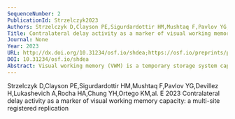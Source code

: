 ```yaml
---
SequenceNumber: 2
PublicationId: Strzelczyk2023
Authors: Strzelczyk D,Clayson PE,Sigurdardottir HM,Mushtaq F,Pavlov YG,Devillez H,Lukashevich A,Rocha HA,Chung YH,Ortego KM,al. E
Title: Contralateral delay activity as a marker of visual working memory capacity: a multi-site registered replication
Journal: None
Year: 2023
URL: http://dx.doi.org/10.31234/osf.io/shdea;https://osf.io/preprints/psyarxiv/shdea
DOI: 10.31234/osf.io/shdea
Abstract: Visual working memory (VWM) is a temporary storage system capable of retaining information that can be accessed and manipulated by higher cognitive processes, thereby facilitating a wide range of cognitive functions. Electroencephalography (EEG) is used to understand the neural correlates of VWM with high temporal precision, and one commonly used EEG measure is an event-related potential called the contralateral delay activity (CDA). In a landmark study by Vogel and Machizawa (2004), the authors found that the CDA amplitude increases with the number of items stored in VWM and plateaus around three to four items, which is thought to represent the typical adult working memory capacity. Critically, this study also showed that the increase in CDA amplitude between two-item and four-item arrays correlated with individual subjects’ VWM performance. Although these results have been supported by subsequent studies, a recent study suggested that the number of subjects used in experiments investigating the CDA may not be sufficient to detect differences in set size and to provide a reliable account of the relationship between behaviorally measured VWM capacity and the CDA amplitude. To address this, the current study, as part of the #EEGManyLabs project, aims to conduct a multi-site replication of Vogel and Machizawa's (2004) seminal study on a large sample of participants, with a pre-registered analysis plan. Through this, our goal is to contribute to deepening our understanding of the neural correlates of visual working memory.
---
```


Strzelczyk D,Clayson PE,Sigurdardottir HM,Mushtaq F,Pavlov YG,Devillez H,Lukashevich A,Rocha HA,Chung YH,Ortego KM,al. E 2023 Contralateral delay activity as a marker of visual working memory capacity: a multi-site registered replication